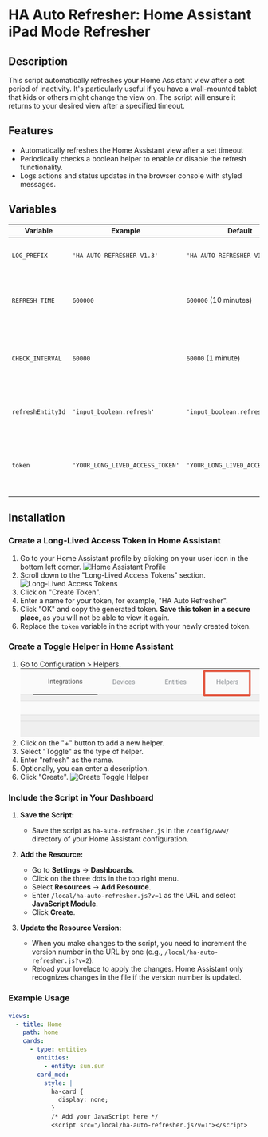 # HA Auto Refresher: Home Assistant iPad Mode Refresher

## Description
This script automatically refreshes your Home Assistant view after a set period of inactivity. It's particularly useful if you have a wall-mounted tablet that kids or others might change the view on. The script will ensure it returns to your desired view after a specified timeout.

## Features
- Automatically refreshes the Home Assistant view after a set timeout
- Periodically checks a boolean helper to enable or disable the refresh functionality.
- Logs actions and status updates in the browser console with styled messages.

## Variables

| Variable         | Example                       | Default                          | Explanation                                                                                     |
|------------------|-------------------------------|----------------------------------|-------------------------------------------------------------------------------------------------|
| `LOG_PREFIX`     | `'HA AUTO REFRESHER V1.3'`    | `'HA AUTO REFRESHER V1.3'`       | The prefix used in console log messages.                                                        |
| `REFRESH_TIME`   | `600000`                      | `600000` (10 minutes)            | Time in milliseconds to wait before refreshing the view.                                        |
| `CHECK_INTERVAL` | `60000`                       | `60000` (1 minute)               | Time in milliseconds between checks for the refresh boolean state.                              |
| `refreshEntityId`| `'input_boolean.refresh'`     | `'input_boolean.refresh'`        | Entity ID for the refresh boolean in Home Assistant.                                            |
| `token`          | `'YOUR_LONG_LIVED_ACCESS_TOKEN'`| `'YOUR_LONG_LIVED_ACCESS_TOKEN'` | Long-Lived Access Token for Home Assistant API requests.                                        |

## Installation

### Create a Long-Lived Access Token in Home Assistant

1. Go to your Home Assistant profile by clicking on your user icon in the bottom left corner.
   ![Home Assistant Profile](screenshots/profile.png)
2. Scroll down to the "Long-Lived Access Tokens" section.
   ![Long-Lived Access Tokens](screenshots/long_lived_tokens.png)
3. Click on "Create Token".
4. Enter a name for your token, for example, "HA Auto Refresher".
5. Click "OK" and copy the generated token. **Save this token in a secure place**, as you will not be able to view it again.
6. Replace the `token` variable in the script with your newly created token.

### Create a Toggle Helper in Home Assistant

1. Go to Configuration > Helpers.
   ![Helpers Configuration](screenshots/helper_menu.png)
2. Click on the "+" button to add a new helper.
3. Select "Toggle" as the type of helper.
4. Enter "refresh" as the name.
5. Optionally, you can enter a description.
6. Click "Create".
   ![Create Toggle Helper](screenshots/create_helper.png)

### Include the Script in Your Dashboard

1. **Save the Script:**
   - Save the script as `ha-auto-refresher.js` in the `/config/www/` directory of your Home Assistant configuration.

2. **Add the Resource:**
   - Go to **Settings** -> **Dashboards**.
   - Click on the three dots in the top right menu.
   - Select **Resources** -> **Add Resource**.
   - Enter `/local/ha-auto-refresher.js?v=1` as the URL and select **JavaScript Module**.
   - Click **Create**.

3. **Update the Resource Version:**
   - When you make changes to the script, you need to increment the version number in the URL by one (e.g., `/local/ha-auto-refresher.js?v=2`).
   - Reload your lovelace to apply the changes. Home Assistant only recognizes changes in the file if the version number is updated.

### Example Usage

```yaml
views:
  - title: Home
    path: home
    cards:
      - type: entities
        entities:
          - entity: sun.sun
        card_mod:
          style: |
            ha-card {
              display: none;
            }
            /* Add your JavaScript here */
            <script src="/local/ha-auto-refresher.js?v=1"></script>
